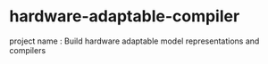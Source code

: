 # hardware-adaptable-compiler
project name : Build hardware adaptable model representations and compilers 
